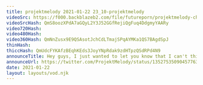 ```yaml
---
title: projektmelody 2021-01-22 23_10-projektmelody
videoSrc: https://f000.backblazeb2.com/file/futureporn/projektmelody-chaturbate-2021-01-22.mp4
videoSrcHash: QmS8oozXPdA7aGQyL2Y3J52GGfRejiQgFuq4DdgmyYAARy
video720Hash: 
video480Hash: 
video360Hash: QmNnZusx9E9QSAsotJchCdLTmajSPqAYMKa1QS7BAgdSpJ
thinHash: 
thiccHash: QmUdcFYKAfzBEqhKEds3JoyYNpRdak9zdHTpzQSdRPd4N9
announceTitle: Hey guys, I just wanted to let you know that I can't think of anything clever, but I do love you and I am online
announceUrl: https://twitter.com/ProjektMelody/status/1352753509045776384
date: 2021-01-22
layout: layouts/vod.njk
---
```

